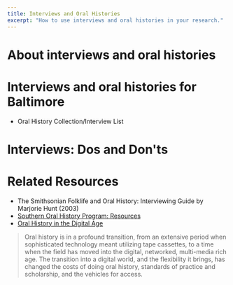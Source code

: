 ```yaml
---
title: Interviews and Oral Histories
excerpt: "How to use interviews and oral histories in your research."
---
```


# About interviews and oral histories


# Interviews and oral histories for Baltimore

- Oral History Collection/Interview List

# Interviews: Dos and Don'ts

# Related Resources

- The Smithsonian Folklife and Oral History: Interviewing Guide by Marjorie Hunt (2003)
- [Southern Oral History Program: Resources](http://sohp.org/resources-2/)
- [Oral History in the Digital Age](http://ohda.matrix.msu.edu/)

>Oral history is in a profound transition, from an extensive period when sophisticated technology meant utilizing tape cassettes, to a time when the field has moved into the digital, networked, multi-media rich age. The transition into a digital world, and the flexibility it brings, has changed the costs of doing oral history, standards of practice and scholarship, and the vehicles for access.
